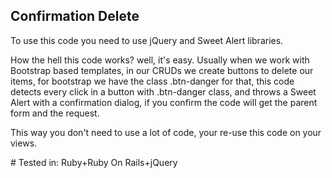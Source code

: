 ## Confirmation Delete

To use this code you need to use jQuery and Sweet Alert libraries.

How the hell this code works? well, it's easy. Usually when we work with Bootstrap based templates, in our CRUDs we
create buttons to delete our items, for bootstrap we have the class .btn-danger for that, this code detects every click
in a button with .btn-danger class, and throws a Sweet Alert with a confirmation dialog, if you confirm the code will get the parent form and the request.

This way you don't need to use a lot of code, your re-use this code on your views.

# Tested in: Ruby+Ruby On Rails+jQuery
